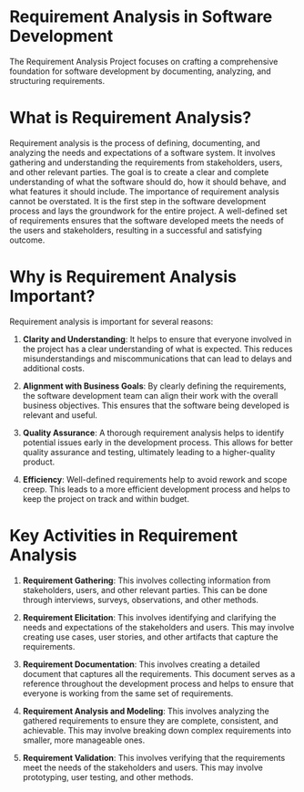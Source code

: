 # Requirement Analysis in Software Development

The Requirement Analysis Project focuses on crafting a comprehensive foundation for software development by documenting, analyzing, and structuring requirements.

# What is Requirement Analysis?
Requirement analysis is the process of defining, documenting, and analyzing the needs and expectations of a software system. It involves gathering and understanding the requirements from stakeholders, users, and other relevant parties. The goal is to create a clear and complete understanding of what the software should do, how it should behave, and what features it should include. The importance of requirement analysis cannot be overstated. It is the first step in the software development process and lays the groundwork for the entire project. A well-defined set of requirements ensures that the software developed meets the needs of the users and stakeholders, resulting in a successful and satisfying outcome.

# Why is Requirement Analysis Important?
Requirement analysis is important for several reasons:

1. **Clarity and Understanding**: It helps to ensure that everyone involved in the project has a clear understanding of what is expected. This reduces misunderstandings and miscommunications that can lead to delays and additional costs.

2. **Alignment with Business Goals**: By clearly defining the requirements, the software development team can align their work with the overall business objectives. This ensures that the software being developed is relevant and useful.

3. **Quality Assurance**: A thorough requirement analysis helps to identify potential issues early in the development process. This allows for better quality assurance and testing, ultimately leading to a higher-quality product.

4. **Efficiency**: Well-defined requirements help to avoid rework and scope creep. This leads to a more efficient development process and helps to keep the project on track and within budget.

# Key Activities in Requirement Analysis

1. **Requirement Gathering**: This involves collecting information from stakeholders, users, and other relevant parties. This can be done through interviews, surveys, observations, and other methods.

2. **Requirement Elicitation**: This involves identifying and clarifying the needs and expectations of the stakeholders and users. This may involve creating use cases, user stories, and other artifacts that capture the requirements.

3. **Requirement Documentation**: This involves creating a detailed document that captures all the requirements. This document serves as a reference throughout the development process and helps to ensure that everyone is working from the same set of requirements.

4. **Requirement Analysis and Modeling**: This involves analyzing the gathered requirements to ensure they are complete, consistent, and achievable. This may involve breaking down complex requirements into smaller, more manageable ones.

5. **Requirement Validation**: This involves verifying that the requirements meet the needs of the stakeholders and users. This may involve prototyping, user testing, and other methods.

